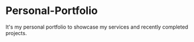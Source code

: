 # Personal-Portfolio

It's my personal portfolio to showcase my services and recently completed projects.
